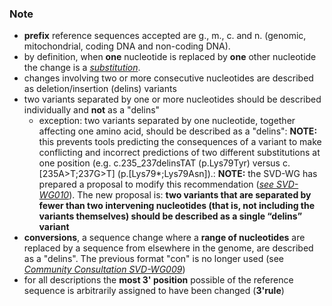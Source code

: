 ### Note

* **prefix** reference sequences accepted are g., m., c. and n. (genomic, mitochondrial, coding DNA and non-coding DNA).
* by definition, when **one** nucleotide is replaced by **one** other nucleotide the change is a [_substitution_](/recommendations/DNA/variant/substitution/).
* changes involving two or more consecutive nucleotides are described as deletion/insertion (delins) variants
* two variants separated by one or more nucleotides should be described individually and **not** as a "delins"
    * exception: two variants separated by one nucleotide, together affecting one amino acid, should be described as a "delins": **NOTE:**    this prevents tools predicting the consequences of a variant to make conflicting and incorrect predictions of two different substitutions at one position (e.g. c.235\_237delinsTAT (p.Lys79Tyr) versus c.[235A>T;237G>T] (p.[Lys79*;Lys79Asn]).: ****NOTE:**** the SVD-WG has prepared a proposal to modify this recommendation ([_see SVD-WG010_](/background/consultation/SVD-WG010/)). The new proposal is: **two variants that are separated by fewer than two intervening nucleotides (that is, not including the variants themselves) should be described as a single “delins” variant**
* **conversions**, a sequence change where a **range of nucleotides** are replaced by a sequence from elsewhere in the genome, are described as a "delins". The previous format "con" is no longer used (see [_Community Consultation SVD-WG009_](/background/consultation/SVD-WG009/))
* for all descriptions the **most 3' position** possible of the reference sequence is arbitrarily assigned to have been changed (**3'rule**)